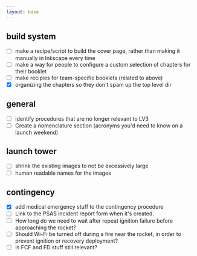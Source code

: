 ```yaml
---
layout: base
---
```

## build system
- [ ] make a recipe/script to build the cover page, rather than making it manually in Inkscape every time
- [ ] make a way for people to configure a custom selection of chapters for their booklet
- [ ] make recipies for team-specific booklets (related to above)
- [X] organizing the chapters so they don't spam up the top level dir

## general
- [ ] identify procedures that are no longer relevant to LV3
- [ ] Create a nomenclature section (acronyms you'd need to know on a launch weekend)

## launch tower
- [ ] shrink the existing images to not be excessively large
- [ ] human readable names for the images

## contingency
- [X] add medical emergency stuff to the contingency procedure
- [ ] Link to the PSAS incident report form when it's created.
- [ ] How long do we need to wait after repeat ignition failure before approaching the rocket?
- [ ] Should Wi-Fi be turned off during a fire near the rocket, in order to prevent ignition or recovery deployment?
- [ ] Is FCF and FD stuff still relevant?
